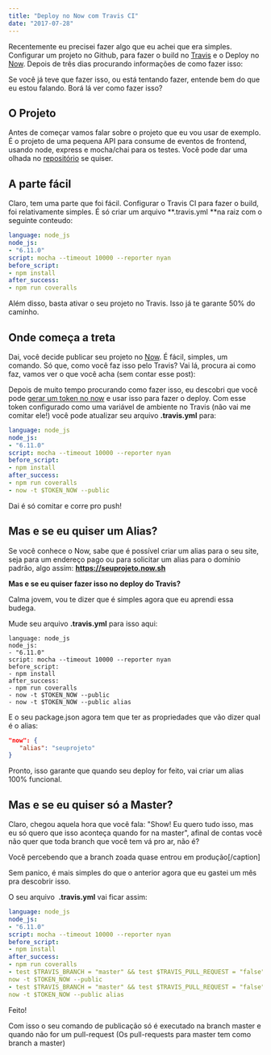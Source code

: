 ```yaml
---
title: "Deploy no Now com Travis CI"
date: "2017-07-28"
---
```


Recentemente eu precisei fazer algo que eu achei que era simples. Configurar um projeto no Github, para fazer o build no [Travis](https://travis-ci.org) e o Deploy no [Now](https://zeit.co/now). Depois de três dias procurando informações de como fazer isso:

<ImagePoster caption="Pato Donald surtando" :src="require('@/assets/img/crazy.gif')" />

Se você já teve que fazer isso, ou está tentando fazer, entende bem do que eu estou falando. Borá lá ver como fazer isso?

## O Projeto

Antes de começar vamos falar sobre o projeto que eu vou usar de exemplo. É o projeto de uma pequena API para consume de eventos de frontend, usando node, express e mocha/chai para os testes. Você pode dar uma olhada no [repositório](https://github.com/angeliski/frontendbr-eventos-api) se quiser.

## A parte fácil

Claro, tem uma parte que foi fácil. Configurar o Travis CI para fazer o build, foi relativamente simples. É só criar um arquivo **.travis.yml **na raiz com o seguinte conteudo: 
```yml
language: node_js
node_js:
- "6.11.0"
script: mocha --timeout 10000 --reporter nyan
before_script:
- npm install
after_success:
- npm run coveralls
```


Além disso, basta ativar o seu projeto no Travis. Isso já te garante 50% do caminho.

## Onde começa a treta

Dai, você decide publicar seu projeto no [Now](https://zeit.co/now). É fácil, simples, um comando. Só que, como você faz isso pelo Travis? Vai lá, procura ai como faz, vamos ver o que você acha (sem contar esse post):

<ImagePoster caption="Chorando por não achar nada na busca" :src="require('@/assets/img/cry.gif')" />

Depois de muito tempo procurando como fazer isso, eu descobri que você pode [gerar um token no now](https://zeit.co/account/tokens) e usar isso para fazer o deploy. Com esse token configurado como uma variável de ambiente no Travis (não vai me comitar ele!) você pode atualizar seu arquivo **.travis.yml** para: 

```yml
language: node_js
node_js:
- "6.11.0"
script: mocha --timeout 10000 --reporter nyan
before_script:
- npm install
after_success:
- npm run coveralls
- now -t $TOKEN_NOW --public
```

Dai é só comitar e corre pro push!

## Mas e se eu quiser um Alias?

Se você conhece o Now, sabe que é possível criar um alias para o seu site, seja para um endereço pago ou para solicitar um alias para o domínio padrão, algo assim: **https://seuprojeto.now.sh**

**Mas e se eu quiser fazer isso no deploy do Travis?**

<ImagePoster caption="Power Ranger com medo" :src="require('@/assets/img/nooo.gif')" />

Calma jovem, vou te dizer que é simples agora que eu aprendi essa budega.

Mude seu arquivo **.travis.yml** para isso aqui:
```
language: node_js
node_js:
- "6.11.0"
script: mocha --timeout 10000 --reporter nyan
before_script:
- npm install
after_success:
- npm run coveralls
- now -t $TOKEN_NOW --public
- now -t $TOKEN_NOW --public alias
```

E o seu package.json agora tem que ter as propriedades que vão dizer qual é o alias:
```json
"now": {
   "alias": "seuprojeto"
}
```
Pronto, isso garante que quando seu deploy for feito, vai criar um alias 100% funcional.

## Mas e se eu quiser só a Master?

Claro, chegou aquela hora que você fala: "Show! Eu quero tudo isso, mas eu só quero que isso aconteça quando for na master", afinal de contas você não quer que toda branch que você tem vá pro ar, não é?


<ImagePoster caption="Menina do Jurassic Park com muito medo" :src="require('@/assets/img/fear_bug.gif')" />

 Você percebendo que a branch zoada quase entrou em produção\[/caption\]

Sem panico, é mais simples do que o anterior agora que eu gastei um mês pra descobrir isso.

O seu arquivo  **.travis.yml** vai ficar assim:

```yml
language: node_js
node_js:
- "6.11.0"
script: mocha --timeout 10000 --reporter nyan
before_script:
- npm install
after_success:
- npm run coveralls
- test $TRAVIS_BRANCH = "master" && test $TRAVIS_PULL_REQUEST = "false" &&
now -t $TOKEN_NOW --public
- test $TRAVIS_BRANCH = "master" && test $TRAVIS_PULL_REQUEST = "false" &&
now -t $TOKEN_NOW --public alias
```

Feito!

Com isso o seu comando de publicação só é executado na branch master e quando não for um pull-request (Os pull-requests para master tem como branch a master)

<Signature />